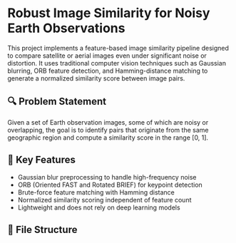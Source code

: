 # Robust Image Similarity for Noisy Earth Observations

This project implements a feature-based image similarity pipeline designed to compare satellite or aerial images even under significant noise or distortion. It uses traditional computer vision techniques such as Gaussian blurring, ORB feature detection, and Hamming-distance matching to generate a normalized similarity score between image pairs.

## 🔍 Problem Statement

Given a set of Earth observation images, some of which are noisy or overlapping, the goal is to identify pairs that originate from the same geographic region and compute a similarity score in the range [0, 1].

## 📌 Key Features

- Gaussian blur preprocessing to handle high-frequency noise
- ORB (Oriented FAST and Rotated BRIEF) for keypoint detection
- Brute-force feature matching with Hamming distance
- Normalized similarity scoring independent of feature count
- Lightweight and does not rely on deep learning models

## 📂 File Structure


